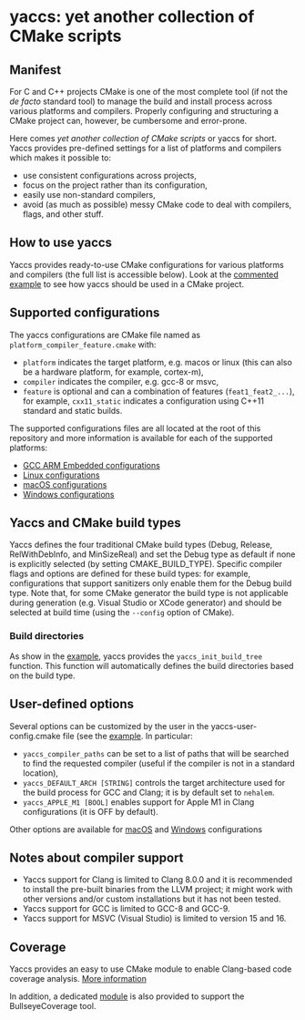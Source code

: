 # yaccs: yet another collection of CMake scripts #


## Manifest ##
For C and C++ projects CMake is one of the most complete tool (if not the *de facto* standard tool) to manage the build and install process across various platforms and compilers. Properly configuring and structuring a CMake project can, however, be cumbersome and error-prone.

Here comes *yet another collection of CMake scripts* or yaccs for short. Yaccs provides pre-defined settings for a list of platforms and compilers which makes it possible to:

* use consistent configurations across projects,
* focus on the project rather than its configuration,
* easily use non-standard compilers,
* avoid (as much as possible) messy CMake code to deal with compilers, flags, and other stuff.


## How to use yaccs ##
Yaccs provides ready-to-use CMake configurations for various platforms and compilers (the full list is accessible below). Look at the [commented example](docs/Example.md) to see how yaccs should be used in a CMake project.


## Supported configurations ##
The yaccs configurations are CMake file named as `platform_compiler_feature.cmake` with:

* `platform` indicates the target platform, e.g. macos or linux (this can also be a hardware platform, for example, cortex-m),
* `compiler` indicates the compiler, e.g. gcc-8 or msvc,
* `feature` is optional and can a combination of features (`feat1_feat2_...`), for example, `cxx11_static` indicates a configuration using C++11 standard and static builds.

The supported configurations files are all located at the root of this repository and more information is available for each of the supported platforms:

* [GCC ARM Embedded configurations](docs/GCCEmbeddedConfigurations.md)
* [Linux configurations](docs/LinuxConfigurations.md)
* [macOS configurations](docs/macOSConfigurations.md)
* [Windows configurations](docs/WindowsConfigurations.md)


## Yaccs and CMake build types ##
Yaccs defines the four traditional CMake build types (Debug, Release, RelWithDebInfo, and MinSizeReal) and set the Debug type as default if none is explicitly selected (by setting CMAKE_BUILD_TYPE). Specific compiler flags and options are defined for these build types: for example, configurations that support sanitizers only enable them for the Debug build type. Note that, for some CMake generator the build type is not applicable during generation (e.g. Visual Studio or XCode generator) and should be selected at build time (using the `--config` option of CMake).

### Build directories ###
As show in the [example](docs/Example.md), yaccs provides the `yaccs_init_build_tree` function. This function will automatically defines the build directories based on the build type.


## User-defined options ##
Several options can be customized by the user in the yaccs-user-config.cmake file (see the [example](docs/Example.md). In particular:

* `yaccs_compiler_paths` can be set to a list of paths that will be searched to find the requested compiler (useful if the compiler is not in a standard location),
* `yaccs_DEFAULT_ARCH [STRING]` controls the target architecture used for the build process for GCC and Clang; it is by default set to `nehalem`.
* `yaccs_APPLE_M1 [BOOL]` enables support for Apple M1 in Clang configurations (it is OFF by default).

Other options are available for [macOS](docs/macOSConfigurations.md) and [Windows](docs/WindowsConfigurations.md) configurations


## Notes about compiler support ##
* Yaccs support for Clang is limited to Clang 8.0.0 and it is recommended to install the pre-built binaries from the LLVM project; it might work with other versions and/or custom installations but it has not been tested.
* Yaccs support for GCC is limited to GCC-8 and GCC-9.
* Yaccs support for MSVC (Visual Studio) is limited to version 15 and 16.


## Coverage ##
Yaccs provides an easy to use CMake module to enable Clang-based code coverage analysis. [More information](clang-coverage/ClangCoverageDoc.md)

In addition, a dedicated [module](bullseye-coverage/BullseyeCoverageDoc.md) is also provided to support the BullseyeCoverage tool.

